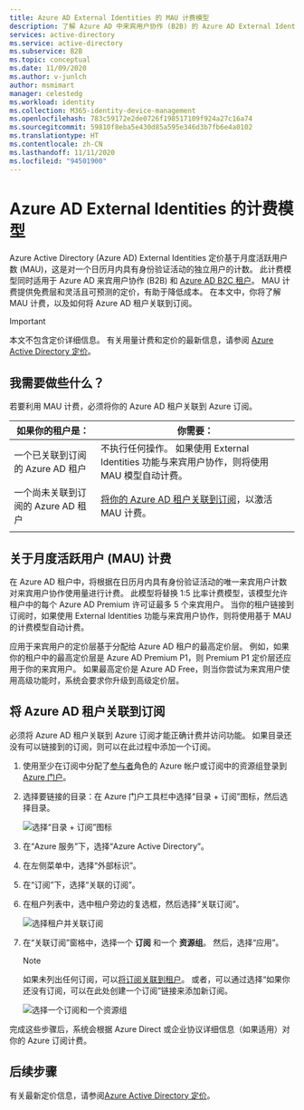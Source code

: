 ```yaml
---
title: Azure AD External Identities 的 MAU 计费模型
description: 了解 Azure AD 中来宾用户协作 (B2B) 的 Azure AD External Identities 月度活跃用户 (MAU) 计费模式。 了解如何将 Azure AD 租户关联到 Azure 订阅。
services: active-directory
ms.service: active-directory
ms.subservice: B2B
ms.topic: conceptual
ms.date: 11/09/2020
ms.author: v-junlch
author: msmimart
manager: celestedg
ms.workload: identity
ms.collection: M365-identity-device-management
ms.openlocfilehash: 783c59172e2de0726f198517109f924a27c16a74
ms.sourcegitcommit: 59810f8eba5e430d85a595e346d3b7fb6e4a0102
ms.translationtype: HT
ms.contentlocale: zh-CN
ms.lasthandoff: 11/11/2020
ms.locfileid: "94501900"
---
```

# <a name="billing-model-for-azure-ad-external-identities"></a>Azure AD External Identities 的计费模型

Azure Active Directory (Azure AD) External Identities 定价基于月度活跃用户数 (MAU)，这是对一个日历月内具有身份验证活动的独立用户的计数。 此计费模型同时适用于 Azure AD 来宾用户协作 (B2B) 和 [Azure AD B2C 租户](../../active-directory-b2c/billing.md)。 MAU 计费提供免费层和灵活且可预测的定价，有助于降低成本。 在本文中，你将了解 MAU 计费，以及如何将 Azure AD 租户关联到订阅。

> [!IMPORTANT]
> 本文不包含定价详细信息。 有关用量计费和定价的最新信息，请参阅 [Azure Active Directory 定价](https://www.azure.cn/pricing/details/active-directory/)。

## <a name="what-do-i-need-to-do"></a>我需要做些什么？

若要利用 MAU 计费，必须将你的 Azure AD 租户关联到 Azure 订阅。

|如果你的租户是：  |你需要：  |
|---------|---------|
| 一个已关联到订阅的 Azure AD 租户     | 不执行任何操作。 如果使用 External Identities 功能与来宾用户协作，则将使用 MAU 模型自动计费。        |
| 一个尚未关联到订阅的 Azure AD 租户     | [将你的 Azure AD 租户关联到订阅](#link-your-azure-ad-tenant-to-a-subscription)，以激活 MAU 计费。        |
|  |  |

## <a name="about-monthly-active-users-mau-billing"></a>关于月度活跃用户 (MAU) 计费

在 Azure AD 租户中，将根据在日历月内具有身份验证活动的唯一来宾用户计数对来宾用户协作使用量进行计费。 此模型将替换 1:5 比率计费模型，该模型允许租户中的每个 Azure AD Premium 许可证最多 5 个来宾用户。 当你的租户链接到订阅时，如果使用 External Identities 功能与来宾用户协作，则将使用基于 MAU 的计费模型自动计费。
  
应用于来宾用户的定价层基于分配给 Azure AD 租户的最高定价层。 例如，如果你的租户中的最高定价层是 Azure AD Premium P1，则 Premium P1 定价层还应用于你的来宾用户。 如果最高定价是 Azure AD Free，则当你尝试为来宾用户使用高级功能时，系统会要求你升级到高级定价层。

## <a name="link-your-azure-ad-tenant-to-a-subscription"></a>将 Azure AD 租户关联到订阅

必须将 Azure AD 租户关联到 Azure 订阅才能正确计费并访问功能。 如果目录还没有可以链接到的订阅，则可以在此过程中添加一个订阅。

1. 使用至少在订阅中分配了[参与者](../../role-based-access-control/built-in-roles.md)角色的 Azure 帐户或订阅中的资源组登录到 [Azure 门户](https://portal.azure.cn/)。

2. 选择要链接的目录：在 Azure 门户工具栏中选择“目录 + 订阅”图标，然后选择目录。

    ![选择“目录 + 订阅”图标](./media/external-identities-pricing/portal-mau-pick-directory.png)

3. 在“Azure 服务”下，选择“Azure Active Directory”。

4. 在左侧菜单中，选择“外部标识”。

5. 在“订阅”下，选择“关联的订阅”。 

6. 在租户列表中，选中租户旁边的复选框，然后选择“关联订阅”。

    ![选择租户并关联订阅](./media/external-identities-pricing/linked-subscriptions.png)

7. 在“关联订阅”窗格中，选择一个 **订阅** 和一个 **资源组**。 然后，选择“应用”。

   > [!NOTE]
   > 如果未列出任何订阅，可以[将订阅关联到租户](../fundamentals/active-directory-how-subscriptions-associated-directory.md)。 或者，可以通过选择“如果你还没有订阅，可以在此处创建一个订阅”链接来添加新订阅。

    ![选择一个订阅和一个资源组](./media/external-identities-pricing/link-subscription-resource.png)

完成这些步骤后，系统会根据 Azure Direct 或企业协议详细信息（如果适用）对你的 Azure 订阅计费。

## <a name="next-steps"></a>后续步骤

有关最新定价信息，请参阅[Azure Active Directory 定价](https://www.azure.cn/pricing/details/active-directory/)。

